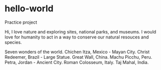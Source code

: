 # hello-world
Practice project

Hi, I love nature and exploring sites, national parks, and museums. I would love for humanity to act in a way to conserve our natural resouces and species. 

Seven wonders of the world. 
Chichen Itza, Mexico - Mayan City.
Christ Redeemer, Brazil - Large Statue.
Great Wall, China.
Machu Picchu, Peru.
Petra, Jordan - Ancient City.
Roman Colosseum, Italy.
Taj Mahal, India.
